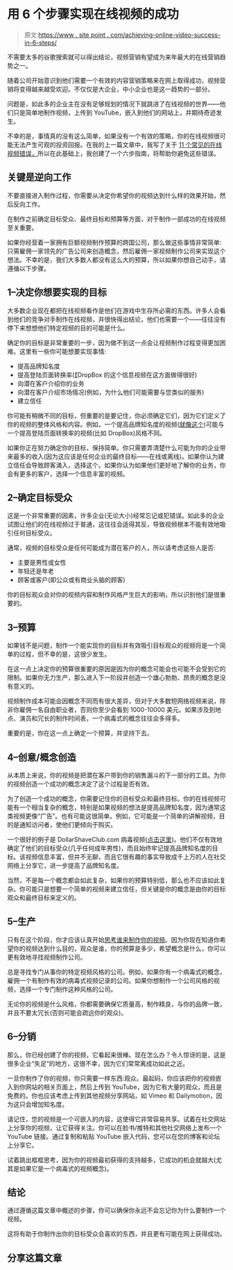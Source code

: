 # 用 6 个步骤实现在线视频的成功

> 原文:[https://www . site point . com/achieving-online-video-success-in-6-steps/](https://www.sitepoint.com/achieving-online-video-success-in-6-steps/)

不需要太多的谷歌搜索就可以得出结论，视频营销有望成为来年最大的在线营销趋势之一。

随着公司开始意识到他们需要一个有效的内容营销策略来在网上取得成功，视频营销将变得越来越受欢迎。不仅仅是大企业，中小企业也是这一趋势的一部分。

问题是，如此多的企业主在没有足够规划的情况下就跳进了在线视频的世界——他们只是简单地制作视频，上传到 YouTube，嵌入到他们的网站上，并期待奇迹发生。

不幸的是，事情真的没有这么简单，如果没有一个有效的策略，你的在线视频很可能无法产生可观的投资回报。在我的上一篇文章中，我写了关于 [11 个常见的在线视频错误，](https://www.sitepoint.com/12-common-online-video-marketing-mistakes/)所以在此基础上，我创建了一个六步指南，将帮助你避免这些错误。

## 关键是逆向工作

不要直接进入制作过程，你需要从决定你希望你的视频达到什么样的效果开始，然后反向工作。

在制作之前确定目标受众、最终目标和预算等方面，对于制作一部成功的在线视频至关重要。

如果你经营着一家拥有巨额视频制作预算的跨国公司，那么做这些事情非常简单:只需雇佣一家领先的广告公司来创造概念，然后雇佣一家视频制作公司来实现这个想法。不幸的是，我们大多数人都没有这么大的预算，所以如果你想自己动手，请遵循以下步骤。

## 1–决定你想要实现的目标

大多数企业现在都把在线视频看作是他们在游戏中生存所必需的东西。许多人会看到他们的竞争对手制作在线视频，并很快得出结论，他们也需要一个——往往没有停下来想想他们特定视频的目的可能是什么。

确定你的目标是非常重要的一步，因为做不到这一点会让视频制作过程变得更加困难。这里有一些你可能想要实现事情:

*   提高品牌知名度
*   提高登陆页面转换率(【DropBox 的这个信息视频在这方面做得很好)
*   向潜在客户介绍你的业务
*   向潜在客户介绍市场情况(例如，为什么他们可能需要与您类似的服务)
*   建立信任

你可能有稍微不同的目标，但重要的是要记住，你必须确定它们，因为它们定义了你的视频的整体风格和内容。例如，一个提高品牌知名度的视频([就像这个](http://www.youtube.com/watch?v=3OmpnfL5PCw))可能与一个提高登陆页面转换率的视频(比如 DropBox)风格不同。

如果你正在努力确定你的目标，保持简单。你只需要弄清楚什么可能为你的企业带来最多的收入(因为这应该是任何企业的最终目标——在线或离线)。如果你认为建立信任会导致顾客涌入，选择这个。如果你认为如果他们更好地了解你的业务，你会有更多的客户，选择一个信息丰富的视频。

## 2–确定目标受众

这是一个非常重要的因素，许多企业(无论大小)经常忘记或犯错误。如此多的企业试图让他们的在线视频过于普通，这往往会适得其反，导致视频根本不能有效地吸引任何目标受众。

通常，视频的目标受众是任何可能成为潜在客户的人，所以请考虑这些人是否:

*   主要是男性或女性
*   年轻还是年老
*   顾客或客户(即公众或有商业头脑的顾客)

你的目标观众会对你的视频内容和制作风格产生巨大的影响，所以识别他们是很重要的。

## 3–预算

如果钱不是问题，制作一个能实现你的目标并有效吸引目标观众的视频将是一个简单的过程，但不幸的是，这很少发生。

在这一点上决定你的预算很重要的原因是因为你的概念可能会也可能不会受到它的限制。如果你无力生产，那么进入下一阶段并创造一个雄心勃勃、昂贵的概念是没有意义的。

视频制作成本可能会因概念不同而有很大差异，但对于大多数短网络视频来说，除非你雇佣一名自由职业者，否则你至少会看到 1000-10000 美元。如果涉及到地点、演员和冗长的制作时间表，一个病毒式的概念往往会多得多。

重要的是，你在这一点上确定一个预算，并坚持下去。

## 4–创意/概念创造

从本质上来说，你的视频是把潜在客户带到你的销售漏斗的下一部分的工具。为你的视频创造一个成功的概念决定了这个过程是否有效。

为了创造一个成功的概念，你需要记住你的目标受众和最终目标。你的在线视频可能有一个相当复杂的概念，特别是如果视频的想法是提高品牌知名度，因为通常这类视频更像“广告”。也有可能这很简单。例如，它可能是一个简单的讲解视频，目的是通知访问者，使他们更倾向于购买。

一个很好的例子是 DollarShaveClub.com 病毒视频([点击这里](http://www.youtube.com/watch?v=ZUG9qYTJMsI))。他们不仅有效地确定了他们的目标受众(几乎任何成年男性)，而且始终牢记提高品牌知名度的目标。该视频信息丰富，但并不无聊，而且它很有趣的事实导致成千上万的人在社交网络上分享它，进一步提高了品牌知名度。

当然，不是每一个概念都会如此复杂，如果你的预算特别低，那么也不应该如此复杂。你可能只是想要一个简单的视频来建立信任，但关键是你的概念是由你的目标观众和最终目标来定义的。

## 5–生产

只有在这个阶段，你才应该认真开始[思考谁来制作你的视频](http://www.shortymedia.co.uk/how-to-hire-a-video-production-company/)。因为你现在知道你希望你的视频达到什么目的，观众是谁，你的预算是多少，希望概念是什么，你可以更有效地寻找视频制作公司。

总是寻找专门从事你的特定视频风格的公司。例如，如果你有一个病毒式的概念，雇佣一个有制作有效的病毒式视频记录的公司。如果你想制作一个公司风格的视频，选择一个专门制作这种风格的公司。

无论你的视频是什么风格，你都需要确保它质量高，制作精良，与你的品牌一致，并且不要太冗长(否则可能会疏远你的观众)。

## 6–分销

那么，你已经创建了你的视频，它看起来很棒。现在怎么办？令人惊讶的是，这是很多企业“失足”的地方，这很不幸，因为它们常常离成功如此之近。

一旦你制作了你的视频，你只需要一样东西:观众。最起码，你应该把你的视频嵌入到你网站的相关页面上，然后上传到 YouTube，因为它有大量的观众，而且是免费的。你也应该考虑上传到其他视频分享网站，如 Vimeo 和 Dailymotion，因为这只会增加知名度。

请记住，您的视频是一个可嵌入的内容，这使得它非常容易共享。试着在社交网站上分享你的视频，让它获得关注。你可以在脸书/推特和其他社交网络上发布一个 YouTube 链接。通过复制和粘贴 YouTube 嵌入代码，您可以在您的博客和论坛上分享它。

试着跳出框框思考，因为你的视频最初获得的支持越多，它成功的机会就越大(尤其是如果它是一个病毒式的视频概念)。

## 结论

通过遵循这篇文章中概述的步骤，你可以确保你永远不会忘记你为什么要制作一个视频。

这将有助于你制作出你的目标受众会喜欢的东西，并且更有可能在网上获得成功。

## 分享这篇文章